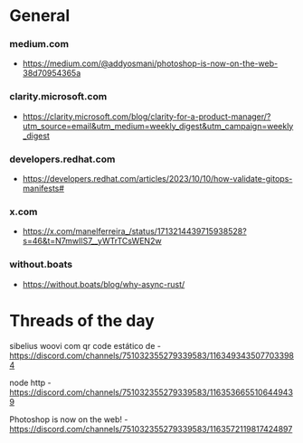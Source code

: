 # General

### medium.com
- <https://medium.com/@addyosmani/photoshop-is-now-on-the-web-38d70954365a>

### clarity.microsoft.com
- <https://clarity.microsoft.com/blog/clarity-for-a-product-manager/?utm_source=email&utm_medium=weekly_digest&utm_campaign=weekly_digest>

### developers.redhat.com
- <https://developers.redhat.com/articles/2023/10/10/how-validate-gitops-manifests#>

### x.com
- <https://x.com/manelferreira_/status/1713214439715938528?s=46&t=N7mwIlS7__yWTrTCsWEN2w>

### without.boats
- <https://without.boats/blog/why-async-rust/>

# Threads of the day

sibelius woovi com qr code estático de - https://discord.com/channels/751032355279339583/1163493435077033984


node http - https://discord.com/channels/751032355279339583/1163536655106449439


Photoshop is now on the web! - https://discord.com/channels/751032355279339583/1163572119817424897

